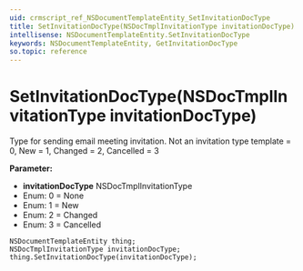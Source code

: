 ```yaml
---
uid: crmscript_ref_NSDocumentTemplateEntity_SetInvitationDocType
title: SetInvitationDocType(NSDocTmplInvitationType invitationDocType)
intellisense: NSDocumentTemplateEntity.SetInvitationDocType
keywords: NSDocumentTemplateEntity, GetInvitationDocType
so.topic: reference
---
```


# SetInvitationDocType(NSDocTmplInvitationType invitationDocType)

Type for sending email meeting invitation. Not an invitation type template = 0, New = 1, Changed = 2, Cancelled = 3

**Parameter:** 
* **invitationDocType** NSDocTmplInvitationType
* Enum: 0 = None 
* Enum: 1 = New 
* Enum: 2 = Changed 
* Enum: 3 = Cancelled 

```crmscript
NSDocumentTemplateEntity thing;
NSDocTmplInvitationType invitationDocType;
thing.SetInvitationDocType(invitationDocType);
```

